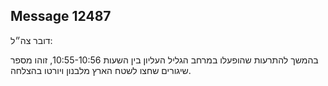 ## Message 12487

דובר צה״ל:

בהמשך להתרעות שהופעלו במרחב הגליל העליון בין השעות 10:55-10:56, זוהו מספר שיגורים שחצו לשטח הארץ מלבנון ויורטו בהצלחה.

